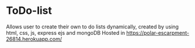 # ToDo-list
Allows user to create their own to do lists dynamically, created by using html, css, js, express ejs and mongoDB
Hosted in https://polar-escarpment-26814.herokuapp.com/
